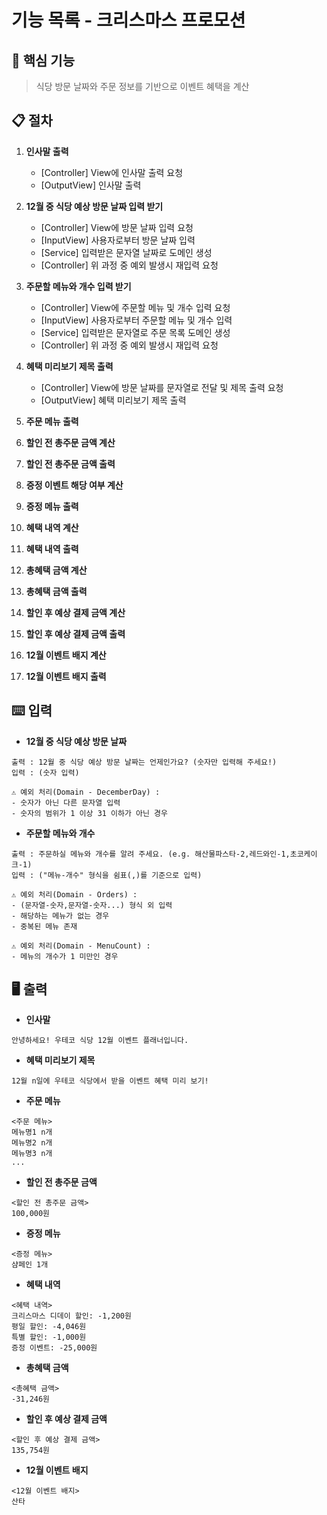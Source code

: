# 기능 목록 - 크리스마스 프로모션

## 🎯 핵심 기능
> 식당 방문 날짜와 주문 정보를 기반으로 이벤트 혜택을 계산

## 📋 절차

1. **인사말 출력**
    * [Controller] View에 인사말 출력 요청
    * [OutputView] 인사말 출력

2. **12월 중 식당 예상 방문 날짜 입력 받기**
    * [Controller] View에 방문 날짜 입력 요청
    * [InputView] 사용자로부터 방문 날짜 입력
    * [Service] 입력받은 문자열 날짜로 도메인 생성
    * [Controller] 위 과정 중 예외 발생시 재입력 요청

3. **주문할 메뉴와 개수 입력 받기**
   * [Controller] View에 주문할 메뉴 및 개수 입력 요청
   * [InputView] 사용자로부터 주문할 메뉴 및 개수 입력
   * [Service] 입력받은 문자열로 주문 목록 도메인 생성
   * [Controller] 위 과정 중 예외 발생시 재입력 요청

4. **혜택 미리보기 제목 출력**
   * [Controller] View에 방문 날짜를 문자열로 전달 및 제목 출력 요청
   * [OutputView] 혜택 미리보기 제목 출력

5. **주문 메뉴 출력**
6. **할인 전 총주문 금액 계산**
7. **할인 전 총주문 금액 출력**
8. **증정 이벤트 해당 여부 계산**
9. **증정 메뉴 출력**
10. **혜택 내역 계산**
11. **혜택 내역 출력**
12. **총혜택 금액 계산**
13. **총혜택 금액 출력**
14. **할인 후 예상 결제 금액 계산**
15. **할인 후 예상 결제 금액 출력**
16. **12월 이벤트 배지 계산**
17. **12월 이벤트 배지 출력**

## ⌨️ 입력
- **12월 중 식당 예상 방문 날짜**
```
출력 : 12월 중 식당 예상 방문 날짜는 언제인가요? (숫자만 입력해 주세요!)
입력 : (숫자 입력)

⚠️ 예외 처리(Domain - DecemberDay) :
- 숫자가 아닌 다른 문자열 입력
- 숫자의 범위가 1 이상 31 이하가 아닌 경우
```
- **주문할 메뉴와 개수**
```
출력 : 주문하실 메뉴와 개수를 알려 주세요. (e.g. 해산물파스타-2,레드와인-1,초코케이크-1)
입력 : ("메뉴-개수" 형식을 쉼표(,)를 기준으로 입력)

⚠️ 예외 처리(Domain - Orders) :
- (문자열-숫자,문자열-숫자...) 형식 외 입력
- 해당하는 메뉴가 없는 경우
- 중복된 메뉴 존재

⚠️ 예외 처리(Domain - MenuCount) :
- 메뉴의 개수가 1 미만인 경우
```
## 🖥️ 출력
- **인사말**
```
안녕하세요! 우테코 식당 12월 이벤트 플래너입니다.
```
- **혜택 미리보기 제목**
```
12월 n일에 우테코 식당에서 받을 이벤트 혜택 미리 보기!
```
- **주문 메뉴**
```
<주문 메뉴>
메뉴명1 n개
메뉴명2 n개
메뉴명3 n개
...
```
- **할인 전 총주문 금액**
```
<할인 전 총주문 금액>
100,000원
```
- **증정 메뉴**
```
<증정 메뉴>
샴페인 1개
```
- **혜택 내역**
```
<혜택 내역>
크리스마스 디데이 할인: -1,200원
평일 할인: -4,046원
특별 할인: -1,000원
증정 이벤트: -25,000원
```
- **총혜택 금액**
```
<총혜택 금액>
-31,246원
```
- **할인 후 예상 결제 금액**
```
<할인 후 예상 결제 금액>
135,754원
```
- **12월 이벤트 배지**
```
<12월 이벤트 배지>
산타
```